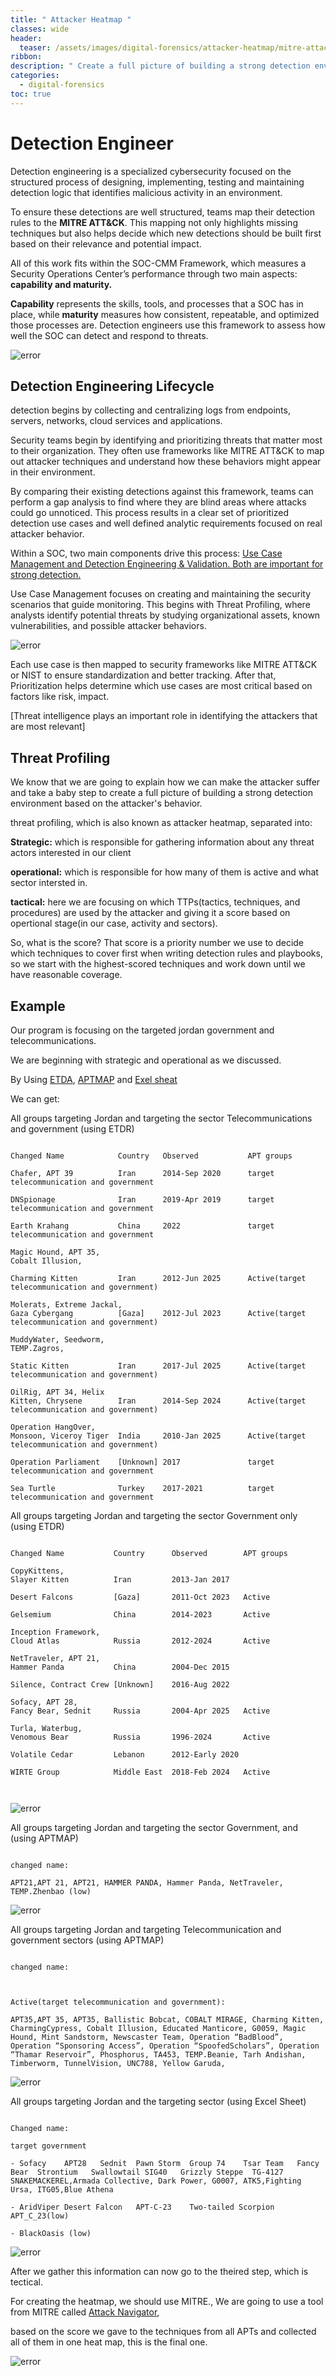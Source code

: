 ```yaml
---
title: " Attacker Heatmap "
classes: wide
header:
  teaser: /assets/images/digital-forensics/attacker-heatmap/mitre-attack.png
ribbon:
description: " Create a full picture of building a strong detection environment based on the attacker's behavior."
categories:
  - digital-forensics
toc: true
---
```


# Detection Engineer
Detection engineering is a specialized cybersecurity focused on the structured process of designing, implementing, testing and maintaining detection logic that identifies malicious activity in an environment. 

To ensure these detections are well structured, teams map their detection rules to the **MITRE ATT&CK**. This mapping not only highlights missing techniques but also helps decide which new detections should be built first based on their relevance and potential impact.

All of this work fits within the SOC-CMM Framework, which measures a Security Operations Center’s performance through two main aspects: **capability and maturity.**

**Capability** represents the skills, tools, and processes that a SOC has in place, while **maturity** measures how consistent, repeatable, and optimized those processes are. Detection engineers use this framework to assess how well the SOC can detect and respond to threats.

![error](/assets/images/Detection-Engineer/attacker-heatmap/soc-cmm.png)


## Detection Engineering Lifecycle

detection begins by collecting and centralizing logs from endpoints, servers, networks, cloud services and applications.


Security teams begin by identifying and prioritizing threats that matter most to their organization. They often use frameworks like MITRE ATT&CK to map out attacker techniques and understand how these behaviors might appear in their environment. 

By comparing their existing detections against this framework, teams can perform a gap analysis to find where they are blind areas where attacks could go unnoticed. This process results in a clear set of prioritized detection use cases and well defined analytic requirements focused on real attacker behavior.

Within a SOC, two main components drive this process: <u>Use Case Management and Detection Engineering & Validation. Both are important for strong detection.</u>

Use Case Management focuses on creating and maintaining the security scenarios that guide monitoring. This begins with Threat Profiling, where analysts identify potential threats by studying organizational assets, known vulnerabilities, and possible attacker behaviors.

![error](/assets/images/Detection-Engineer/attacker-heatmap/use-case.png)


Each use case is then mapped to security frameworks like MITRE ATT&CK or NIST to ensure standardization and better tracking. After that, Prioritization helps determine which use cases are most critical based on factors like risk, impact. 

[Threat intelligence plays an important role in identifying the attackers that are most relevant]

## Threat Profiling

We know that we are going to explain how we can make the attacker suffer and take a baby step to create a full picture of building a strong detection environment based on the attacker's behavior.

threat profiling, which is also known as attacker heatmap, separated into:

**Strategic:** which is responsible for gathering information about any threat actors interested in our client

**operational:** which is responsible for how many of them is active and what sector intersted in.

**tactical:** here we are focusing on which TTPs(tactics, techniques, and procedures) are used by the attacker and giving it a score based on opertional stage(in our case, activity and sectors).

So, what is the score? That score is a priority number we use to decide which techniques to cover first when writing detection rules and playbooks, so we start with the highest-scored techniques and work down until we have reasonable coverage.

## Example


Our program is focusing on the targeted jordan government and telecommunications.

We are beginning with strategic and operational as we discussed.

By Using [ETDA](https://apt.etda.or.th/cgi-bin/aptsearch.cgi), [APTMAP](https://andreacristaldi.github.io/APTmap/) and [Exel sheat](https://docs.google.com/spreadsheets/d/1H9_xaxQHpWaa4O_Son4Gx0YOIzlcBWMsdvePFX68EKU/edit?gid=1636225066#gid=1636225066)



We can get:   

All groups targeting Jordan and targeting the sector Telecommunications and government (using ETDR)

```

Changed Name            Country   Observed           APT groups

Chafer, APT 39          Iran      2014-Sep 2020      target telecommunication and government

DNSpionage              Iran      2019-Apr 2019      target telecommunication and government

Earth Krahang           China     2022               target telecommunication and government

Magic Hound, APT 35, 
Cobalt Illusion,

Charming Kitten         Iran      2012-Jun 2025      Active(target telecommunication and government)

Molerats, Extreme Jackal,                 
Gaza Cybergang          [Gaza]    2012-Jul 2023      Active(target telecommunication and government)

MuddyWater, Seedworm, 
TEMP.Zagros,

Static Kitten           Iran      2017-Jul 2025      Active(target telecommunication and government)

OilRig, APT 34, Helix
Kitten, Chrysene        Iran      2014-Sep 2024      Active(target telecommunication and government)

Operation HangOver, 
Monsoon, Viceroy Tiger  India     2010-Jan 2025      Active(target telecommunication and government) 

Operation Parliament    [Unknown] 2017               target telecommunication and government

Sea Turtle              Turkey    2017-2021          target telecommunication and government

```


All groups targeting Jordan and targeting the sector Government only (using ETDR)
```

Changed Name           Country      Observed        APT groups

CopyKittens,
Slayer Kitten          Iran         2013-Jan 2017    

Desert Falcons         [Gaza]       2011-Oct 2023   Active

Gelsemium              China        2014-2023       Active

Inception Framework,
Cloud Atlas            Russia       2012-2024       Active

NetTraveler, APT 21, 
Hammer Panda           China        2004-Dec 2015    

Silence, Contract Crew [Unknown]    2016-Aug 2022    

Sofacy, APT 28, 
Fancy Bear, Sednit     Russia       2004-Apr 2025   Active

Turla, Waterbug, 
Venomous Bear          Russia       1996-2024       Active 

Volatile Cedar         Lebanon      2012-Early 2020  

WIRTE Group            Middle East  2018-Feb 2024   Active 



```

  ![error](/assets/images/Detection-Engineer/attacker-heatmap/APT-groups.png)



All groups targeting Jordan and targeting the sector Government, and  (using APTMAP)



```

changed name: 

APT21,APT 21, APT21, HAMMER PANDA, Hammer Panda, NetTraveler, TEMP.Zhenbao (low)

```


  ![error](/assets/images/Detection-Engineer/attacker-heatmap/APT-groups-china.png)




All groups targeting Jordan and targeting Telecommunication and government sectors (using APTMAP)



```

changed name:



Active(target telecommunication and government):

APT35,APT 35, APT35, Ballistic Bobcat, COBALT MIRAGE, Charming Kitten, CharmingCypress, Cobalt Illusion, Educated Manticore, G0059, Magic Hound, Mint Sandstorm, Newscaster Team, Operation “BadBlood”, Operation “Sponsoring Access”, Operation “SpoofedScholars”, Operation “Thamar Reservoir”, Phosphorus, TA453, TEMP.Beanie, Tarh Andishan, Timberworm, TunnelVision, UNC788, Yellow Garuda,

```

  ![error](/assets/images/Detection-Engineer/attacker-heatmap/APT-groups-iran.png)



All groups targeting Jordan and the targeting sector (using Excel Sheet)

```

Changed name: 

target government

- Sofacy    APT28   Sednit  Pawn Storm  Group 74    Tsar Team   Fancy Bear  Strontium   Swallowtail SIG40   Grizzly Steppe  TG-4127 SNAKEMACKEREL,Armada Collective, Dark Power, G0007, ATK5,Fighting Ursa, ITG05,Blue Athena 

- AridViper Desert Falcon   APT-C-23    Two-tailed Scorpion APT_C_23(low)

- BlackOasis (low)

```

  ![error](/assets/images/Detection-Engineer/attacker-heatmap/APT-groups-exel.png)


After we gather this information can now go to the theired step, which is tectical.



For creating the heatmap, we should use MITRE., We are going to use a tool from MITRE called [Attack Navigator](https://mitre-attack.github.io/attack-navigator/),


based on the score we gave to the techniques from all APTs and collected all of them in one heat map, this is the final one. 

  ![error](/assets/images/Detection-Engineer/attacker-heatmap/mitre-attack.png)



